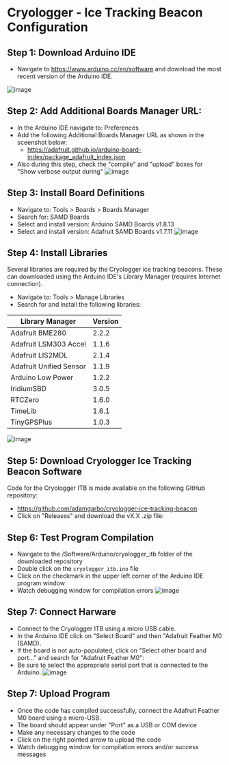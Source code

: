# Cryologger - Ice Tracking Beacon Configuration

## Step 1: Download Arduino IDE
*  Navigate to https://www.arduino.cc/en/software and download the most recent version of the Arduino IDE.

![image](https://github.com/adamgarbo/cryologger-ice-tracking-beacon/assets/22924092/323c74a1-2ce1-4e39-a8eb-d39ad760a9a6)

## Step 2: Add Additional Boards Manager URL:
* In the Arduino IDE navigate to: Preferences
* Add the following Additional Boards Manager URL as shown in the sceenshot below:
  * https://adafruit.github.io/arduino-board-index/package_adafruit_index.json
* Also during this step, check the "compile" and "upload" boxes for "Show verbose output during" 
![image](https://github.com/adamgarbo/cryologger-ice-tracking-beacon/assets/22924092/fe589849-2062-4941-9465-0b012f48ba62)

## Step 3: Install Board Definitions
* Navigate to: Tools > Boards > Boards Manager
* Search for: SAMD Boards
* Select and install version: Arduino SAMD Boards v1.8.13 
* Select and install version: Adafruit SAMD Boards v1.7.11 
![image](https://github.com/adamgarbo/cryologger-ice-tracking-beacon/assets/22924092/f4d9af80-c4ba-4fab-958b-c35e1e4ac1e3)

## Step 4: Install Libraries
Several libraries are required by the Cryologger ice tracking beacons. These can downloaded using the Arduino IDE's Library Manager (requires Internet connection).

* Navigate to: Tools > Manage Libraries
* Search for and install the following libraries:

| Library Manager         | Version |
|-------------------------|---------|
| Adafruit BME280         | 2.2.2   |
| Adafruit LSM303 Accel   | 1.1.6   |
| Adafruit LIS2MDL        | 2.1.4   |
| Adafruit Unified Sensor | 1.1.9   |
| Arduino Low Power       | 1.2.2   |
| IridiumSBD              | 3.0.5   |
| RTCZero                 | 1.6.0   |
| TimeLib                 | 1.6.1   |
| TinyGPSPlus             | 1.0.3   |

![image](https://github.com/adamgarbo/cryologger-ice-tracking-beacon/assets/22924092/dadb37fe-46c7-48af-ad3d-cbb4061d01a6)

## Step 5: Download Cryologger Ice Tracking Beacon Software
Code for the Cryologger ITB is made available on the following GitHub repository:
* https://github.com/adamgarbo/cryologger-ice-tracking-beacon
* Click on "Releases" and download the vX.X .zip file:

## Step 6: Test Program Compilation
* Navigate to the /Software/Arduino/cryologger_itb folder of the downloaded repository
* Double click on the `cryologger_itb.ino` file
* Click on the checkmark in the upper left corner of the Arduino IDE program window
* Watch debugging window for compilation errors
![image](https://github.com/adamgarbo/cryologger-ice-tracking-beacon/assets/22924092/b5f11ef8-764c-4fe2-9192-993496c80500)

## Step 7: Connect Harware
* Connect to the Cryologger ITB using a micro USB cable.
* In the Arduino IDE click on "Select Board" and then "Adafruit Feather M0 (SAMD).
* If the board is not auto-populated, click on "Select other board and port..." and search for "Adafruit Feather M0":
* Be sure to select the appropriate serial port that is connected to the Arduino.
![image](https://github.com/adamgarbo/cryologger-ice-tracking-beacon/assets/22924092/0199d2f2-ca16-42ae-bb7f-c8cd82348479)

## Step 7: Upload Program
* Once the code has compiled successfully, connect the Adafruit Feather M0 board using a micro-USB. 
* The board should appear under "Port" as a USB or COM device
* Make any necessary changes to the code
* Click on the right pointed arrow to upload the code
* Watch debugging window for compilation errors and/or success messages
